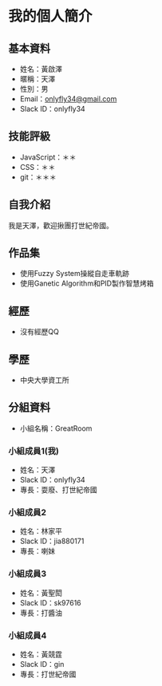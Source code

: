 # 我的個人簡介

## 基本資料
- 姓名：黃啟澤
- 暱稱：天澤
- 性別：男
- Email：onlyfly34@gmail.com
- Slack ID：onlyfly34

## 技能評級
- JavaScript：＊＊
- CSS：＊＊
- git：＊＊＊

## 自我介紹
我是天澤，歡迎揪團打世紀帝國。

## 作品集
- 使用Fuzzy System操縱自走車軌跡
- 使用Ganetic Algorithm和PID製作智慧烤箱

## 經歷
- 沒有經歷QQ

## 學歷
- 中央大學資工所

## 分組資料
- 小組名稱：GreatRoom

### 小組成員1(我)
- 姓名：天澤
- Slack ID：onlyfly34
- 專長：耍廢、打世紀帝國

### 小組成員2
- 姓名：林家平
- Slack ID：jia880171
- 專長：喇妹

### 小組成員3
- 姓名：黃聖閎
- Slack ID：sk97616
- 專長：打醬油

### 小組成員4
- 姓名：黃競霆
- Slack ID：gin
- 專長：打世紀帝國